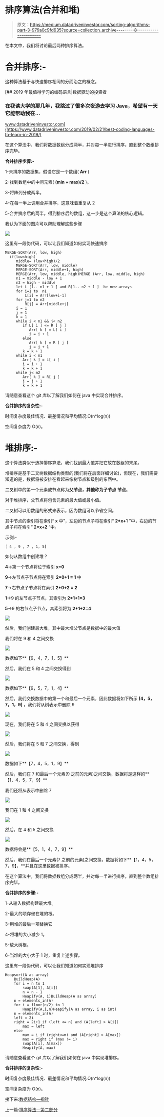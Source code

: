 # 排序算法(合并和堆)

> 原文：<https://medium.datadriveninvestor.com/sorting-algorithms-part-3-979a0c9fd935?source=collection_archive---------8----------------------->

在本文中，我们将讨论最后两种排序算法。

# **合并排序:-**

这种算法基于与快速排序相同的分而治之的概念。

[](https://www.datadriveninvestor.com/2019/02/21/best-coding-languages-to-learn-in-2019/) [## 2019 年最值得学习的编码语言|数据驱动的投资者

### 在我读大学的那几年，我跳过了很多次夜游去学习 Java，希望有一天它能帮助我在…

www.datadriveninvestor.com](https://www.datadriveninvestor.com/2019/02/21/best-coding-languages-to-learn-in-2019/) 

在这个算法中，我们将数据数组分成两半，并对每一半进行排序，直到整个数组排序完毕。

**合并排序步骤:-**

1-未排序的数据集，假设它是一个数组( **Arr** )

2-找到数组中的中间元素( **(min + max)/2** )。

3-将阵列分成两半。

4-在每一半上调用合并排序，这意味着重复从 2

5-合并排序后的两半，得到排序后的数组，这一步是这个算法的核心逻辑。

我认为下面的图片可以帮助理解这些步骤

![](img/4a794ec80705418a708e39792d223508.png)

这里有一段伪代码，可以让我们知道如何实现快速排序

```
MERGE-SORT(Arr, low, high)
  if(low<high)
     middle= (low+high)/2
     MERGE-SORT(Arr, low, middle)
     MERGE-SORT(Arr, middle+1, high)
     MERGE(Arr, low, middle, high)MERGE (Arr, low, middle, high)
     n1 = middle - low + 1
     n2 = high - middle
     let L [1.. n1 + 1 ] and R[1.. n2 + 1 ]  be new arrays
     for i=1 to  n1
         L[i] = Arr[low+i-1]
     for j=1 to n2
         R[j] = Arr[middle+j]
     i = 1
     j = 1
     k = 1 
     while i < n1 && j< n2
        if L[ i ] <= R [ j ]
           Arr[ k ] = L[ i ]
           i = i + 1
        else 
           Arr[ k ] = R [ j ]
           j = j + 1
        k = k + 1
     while i < n1
        Arr[ k ] = L[ i ]
        i = i + 1
        k = k + 1
     while j< n2
        Arr[ k ] = R[ j ]
        j = j + 1
        k = k + 1
```

请随意查看这个 git 库以了解我们如何在 java 中实现合并排序。

**合并排序的复杂性:-**

时间复杂度最佳情况、最差情况和平均情况:O(n*log(n))

空间复杂度为 O(n)。

# 堆排序:-

这个算法类似于选择排序算法，我们找到最大值并把它放在数组的末尾。

堆排序是基于二叉树数据结构类型的(我们将在后面详细讨论)，但现在，我们需要知道的是，数据将被安排在看起来像树节点和级别的东西中。

二叉树中的第一个元素或节点称为**父节点，**其他称为**子节点** **节点**。

对于堆排序，父节点将包含元素的最大值或最小值。

二叉树可以用数组的形式来表示，因为数组可以节省空间。

其中节点的索引将在索引“ **x** 中”，左边的节点子将在索引“ **2*x+1** ”中，右边的节点子将在索引“ **2*x+2** ”中。

示例:-

```
[ 4 , 9 , 7 , 1, 5]
```

如何从数组中创建堆？

**4**→第一个节点将位于索引 **x=0**

**9**→左节点子节点将在索引 **2*0+1 = 1** 中

**7**→右节点子节点将在索引 **2*0+2 = 2**

**1**→9 的左节点子节点，其索引为 **2*1+1=3**

**5**→9 的右节点子节点，其索引将为 **2*1+2=4**

![](img/ddad7a69b844f039d5bb85beed8481ac.png)

然后，我们创建最大堆，其中最大堆父节点是数据中的最大值

我们将在 9 和 4 之间交换

![](img/ac939d0674b57261a414c8be43b664fa.png)

数据如下**【9，4，7，1，5】**

然后，我们在 5 和 4 之间交换得到

![](img/1e935f6500a4d74a6786ac89d1258696.png)

数据如下**【9，5，7，1，4】**

然后，我们交换数据中的第一个和最后一个元素，因此数据将如下所示 **[4，5，7，1，9]** ，我们将从树表示中删除 9

![](img/b839db2890c770894a23ebc39788d41e.png)

现在，我们将在 5 和 4 之间交换以获得

![](img/f0135993d0cadab888a4bbfaa7a276d5.png)

然后，我们将在 5 和 7 之间交换，得到

![](img/d57b3e0b3c903f5e7de8380e0e31f147.png)

数据如下**【7，4，5，1，9】**

然后，我们在 7 和最后一个元素(9 之前的元素)之间交换，数据将是这样的**【1，4，5，7，9】**

我们还将从表示中删除 7

![](img/6f516d4f58150e4433de3ad20d26707a.png)

我们在 1 和 4 之间交换

![](img/4b4d0b3cac3780eacd73daa7a1bcea6c.png)

然后，在 4 和 5 之间交换

![](img/646e96078b1c8d36d2b5ce2e4b159d5f.png)

数据将会是**【5，1，4，7，9】**

然后，我们在最后一个元素(7 之前的元素)之间交换，数据将如下**【1，4，5，7，9】，**并且在这里数据被排序。

在这个算法中，我们将数据数组分成两半，并对每一半进行排序，直到整个数组排序完毕。

**合并排序的步骤:-**

1-从输入数据构建最大堆。

2-最大的项存储在堆的根。

3-用堆的最后一项替换它

4-将堆的大小减少 1。

5-放大树根。

6-当堆的大小大于 1 时，重复上述步骤。

这里有一段伪代码，可以让我们知道如何实现堆排序

```
Heapsort(A as array)
    BuildHeap(A)
    for i = n to 1
        swap(A[1], A[i])
        n = n - 1
        Heapify(A, 1)BuildHeap(A as array)
    n = elements_in(A)
    for i = floor(n/2) to 1
        Heapify(A,i,n)Heapify(A as array, i as int)
    n = elements_in(A)
    left = 2i
    right = 2i+1 if (left <= n) and (A[left] > A[i])
        max = left
    else 
        max = i if (right<=n) and (A[right] > A[max])
        max = right if (max != i)
        swap(A[i], A[max])
        Heapify(A, max)
```

请随意查看这个 git 库以了解我们如何在 java 中实现堆排序。

**合并排序的复杂性:-**

时间复杂度最佳情况、最差情况和平均情况:O(n*log(n))

空间复杂度为 O(n)。

接下来:[数据结构—指针](https://medium.com/datadriveninvestor/data-structure-pointers-b75b0d04169)

上一篇:[排序算法—第二部分](https://medium.com/datadriveninvestor/sorting-algorithms-part-2-7affaead363)